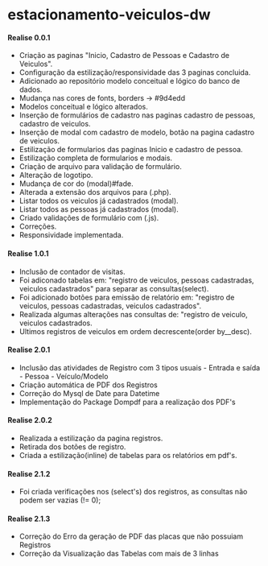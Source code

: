 # estacionamento-veiculos-dw  
#### Realise 0.0.1
- Criação as paginas "Inicio, Cadastro de Pessoas e Cadastro de Veiculos".  
- Configuração da estilização/responsividade das 3 paginas concluida.  
- Adicionado ao repositório modelo conceitual e lógico do banco de dados.  
- Mudança nas cores de fonts, borders -> #9d4edd  
- Modelos conceitual e lógico alterados.  
- Inserção de formulários de cadastro nas paginas cadastro de pessoas, cadastro de veiculos.  
- Inserção de modal com cadastro de modelo, botão na pagina cadastro de veiculos.  
- Estilização de formularios das paginas Inicio e cadastro de pessoa.  
- Estilização completa de formularios e modais.  
- Criação de arquivo para validação de formulário.  
- Alteração de logotipo.  
- Mudança de cor do (modal)#fade.  
- Alterada a extensão dos arquivos para (.php).  
- Listar todos os veiculos já cadastrados (modal).  
- Listar todos as pessoas já cadastrados (modal).  
- Criado validações de formulário com (.js).  
- Correções.  
- Responsividade implementada.  
#### Realise 1.0.1  
- Inclusão de contador de visitas.  
- Foi adiconado tabelas em: "registro de veiculos, pessoas cadastradas, veiculos cadastrados" para separar as consultas(select).  
- Foi adicionado botões para emissão de relatório em: "registro de veiculos, pessoas cadastradas, veiculos cadastrados".  
- Realizada algumas alterações nas consultas de: "registro de veiculo, veiculos cadastrados.  
- Ultimos registros de veiculos em ordem decrescente(order by__desc).
#### Realise 2.0.1 
- Inclusão das atividades de Registro com 3 tipos usuais - Entrada e saída - Pessoa - Veículo/Modelo
- Criação automática de PDF dos Registros
- Correção do Mysql de Date para Datetime 
- Implementação do Package Dompdf para a realização dos PDF's
#### Realise 2.0.2  
- Realizada a estilização da pagina registros.  
- Retirada dos botões de registro.  
- Criada a estilização(inline) de tabelas para os relatórios em pdf's.  
#### Realise 2.1.2  
- Foi criada verificações nos (select's) dos registros, as consultas não podem ser vazias (!= 0);
#### Realise 2.1.3  
- Correção do Erro da geração de PDF das placas que não possuiam Registros
- Correção da Visualização das Tabelas com mais de 3 linhas